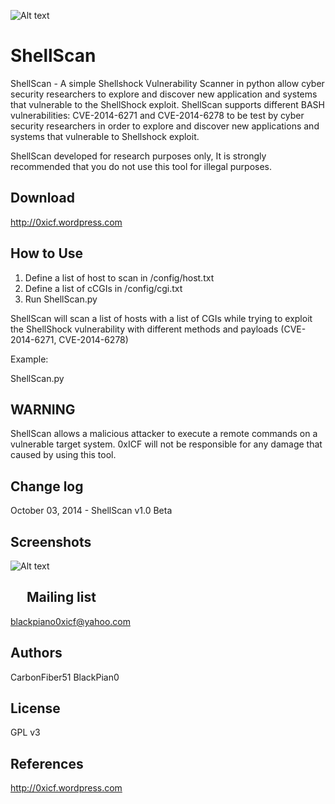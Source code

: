 ![Alt text](https://0xicf.files.wordpress.com/2014/10/shellshock.jpg "ShellScan - A simple Shellshock Vulnerability Scanner ")


ShellScan
============
ShellScan - A simple Shellshock Vulnerability Scanner in python allow cyber security researchers to explore and discover new application and systems that vulnerable to the ShellShock exploit.
ShellScan supports different BASH vulnerabilities: CVE-2014-6271 and CVE-2014-6278 to be test by cyber security researchers in order to explore and discover new applications and systems that vulnerable to Shellshock exploit.

ShellScan developed for research purposes only, It is strongly recommended that you do not use this tool for illegal purposes. 



Download
-
http://0xicf.wordpress.com



How to Use
-

1. Define a list of host to scan in /config/host.txt
2. Define a list of cCGIs in /config/cgi.txt
3. Run ShellScan.py 

ShellScan will scan a list of hosts with a list of CGIs while trying to exploit the ShellShock vulnerability with different methods and payloads (CVE-2014-6271, CVE-2014-6278)


Example:

ShellScan.py


WARNING
-
ShellScan allows a malicious attacker to execute a remote commands on a vulnerable target system.
0xICF will not be responsible for any damage that caused by using this tool.



Change log
-
October 03, 2014 - ShellScan v1.0 Beta


Screenshots
- 

![Alt text](https://0xicf.files.wordpress.com/2014/10/shellshock.jpg "ShellScan - A simple Shellshock Vulnerability Scanner ")



 
Mailing list
-
blackpiano0xicf@yahoo.com

Authors
-
CarbonFiber51
BlackPian0


License
-
GPL v3

References
-
http://0xicf.wordpress.com


